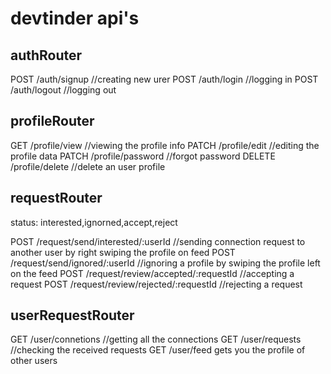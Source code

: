 # devtinder api's

## authRouter
POST /auth/signup //creating new urer
POST /auth/login //logging in 
POST /auth/logout //logging out

## profileRouter
GET /profile/view //viewing the profile info
PATCH /profile/edit //editing the profile data
PATCH /profile/password //forgot password
DELETE /profile/delete //delete an user profile


## requestRouter
status: interested,ignorned,accept,reject

POST /request/send/interested/:userId //sending connection request to another user by right swiping the profile on feed 
POST /request/send/ignored/:userId  //ignoring a profile by swiping the profile left on the feed
POST /request/review/accepted/:requestId //accepting a request
POST /request/review/rejected/:requestId //rejecting a request

## userRequestRouter
GET /user/connetions //getting all the connections
GET /user/requests //checking the received requests
GET /user/feed gets you the profile of other users